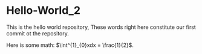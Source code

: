 # Hello-World_2
This is the hello world repository,
These words right here constitute our first commit ot the repository. 

Here is some math: $\int^{1}_{0}xdx = \frac{1}{2}$.
